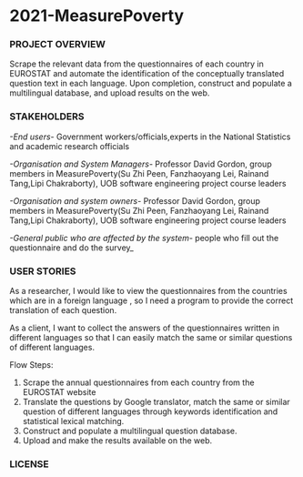 # 2021-MeasurePoverty

### PROJECT OVERVIEW
Scrape the relevant data from the questionnaires of each country in EUROSTAT and automate the identification of the conceptually translated question text in each language. Upon completion, construct and populate a multilingual database, and upload results on the web.



### STAKEHOLDERS

_-End users-_ Government workers/officials,experts in the National Statistics and academic research officials 

_-Organisation and System Managers-_ Professor David Gordon, group members in MeasurePoverty(Su Zhi Peen, Fanzhaoyang Lei, Rainand Tang,Lipi Chakraborty), UOB software engineering project course leaders

_-Organisation and system owners-_ Professor David Gordon, group members in MeasurePoverty(Su Zhi Peen, Fanzhaoyang Lei, Rainand Tang,Lipi Chakraborty), UOB software engineering project course leaders

_-General public who are affected by the system-_ people who fill out the questionnaire and do the survey_




### USER STORIES


As a researcher, I would like to view the questionnaires from the countries which are in a foreign language , so I need a program to provide the correct translation of each question.

As a client, I want to collect the answers of the questionnaires written in different languages so that I can easily match the same or similar questions of different languages.



Flow Steps:
1. Scrape the annual questionnaires from each country from the EUROSTAT website
2. Translate the questions by Google translator, match the same or similar question of different languages through keywords identification and statistical lexical matching.
3. Construct and populate a multilingual question database.
4. Upload and make the results available on the web.




### LICENSE
